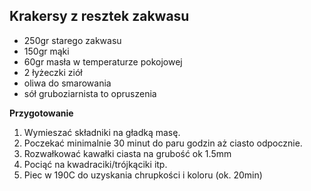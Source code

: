 ## Krakersy z resztek zakwasu ##

- 250gr starego zakwasu
- 150gr mąki
- 60gr masła w temperaturze pokojowej
- 2 łyżeczki ziół 
- oliwa do smarowania
- sół gruboziarnista to opruszenia

**Przygotowanie** 

1. Wymieszać składniki na gładką masę.
2. Poczekać minimalnie 30 minut do paru godzin aż ciasto odpocznie.
3. Rozwałkować kawałki ciasta na grubość ok 1.5mm
4. Pociąć na kwadraciki/trójkąciki itp.
5. Piec w 190C do uzyskania chrupkości i koloru (ok. 20min)

<div style="page-break-after: always;"></div>
